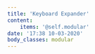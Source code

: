 ```yaml
---
title: 'Keyboard Expander'
content:
    items: '@self.modular'
date: '17:38 10-03-2020'
body_classes: modular
---
```


